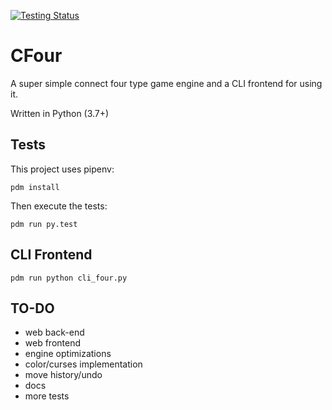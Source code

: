 [![Testing Status](https://github.com/swilcox/cfour/actions/workflows/testing.yaml/badge.svg)](https://github.com/swilcox/cfour/actions/workflows/testing.yaml)

CFour
=====

A super simple connect four type game engine and a CLI frontend for using it.

Written in Python (3.7+)

## Tests

This project uses pipenv:

```
pdm install
```

Then execute the tests:
```
pdm run py.test
```

## CLI Frontend

```
pdm run python cli_four.py
```

## TO-DO

* web back-end
* web frontend
* engine optimizations
* color/curses implementation
* move history/undo
* docs
* more tests

